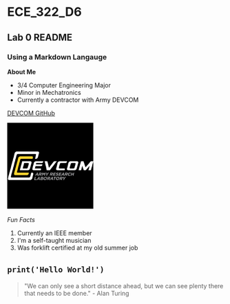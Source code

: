 # ECE_322_D6
## Lab 0 README
### Using a Markdown Langauge

**About Me**
- 3/4 Computer Engineering Major
- Minor in Mechatronics
- Currently a contractor with Army DEVCOM

[DEVCOM GitHub](https://github.com/usarmyresearchlab)

![DEVCOM ARL Logo](9535064.png)

*Fun Facts*
1. Currently an IEEE member
2. I'm a self-taught musician
3. Was forklift certified at my old summer job

`print('Hello World!')`
---
> "We can only see a short distance ahead, but we can see plenty there that needs to be done." - Alan Turing
